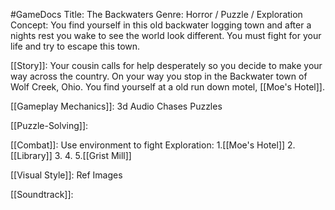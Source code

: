 #GameDocs
Title: The Backwaters
Genre: Horror / Puzzle / Exploration
Concept: You find yourself in this old backwater logging town and after a nights rest you wake to see the world look different. You must fight for your life and try to escape this town.


[[Story]]:
	Your cousin calls for help desperately so you decide to make your way across the country. On your way you stop in the Backwater town of Wolf Creek, Ohio. You find yourself at a old run down motel, [[Moe's Hotel]]. 

[[Gameplay Mechanics]]:
	3d Audio
	Chases
	Puzzles
	

[[Puzzle-Solving]]:
	
[[Combat]]:
	Use environment to fight
Exploration:
	1.[[Moe's Hotel]]
	2.[[Library]]
	3.
	4.
	5.[[Grist Mill]]

[[Visual Style]]:
	Ref Images

[[Soundtrack]]:
	


